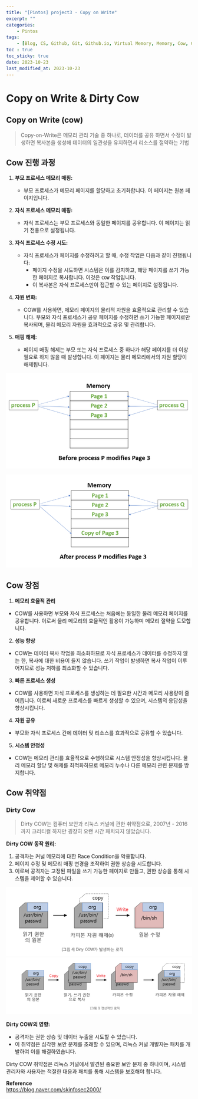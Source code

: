 ```yaml
---
title: "[Pintos] project3 - Copy on Write"
excerpt: ""
categories:
    - Pintos
tags:
    - [Blog, CS, Github, Git, Github.io, Virtual Memory, Memory, Cow, Copy on Write]
toc : true
toc_sticky: true
date: 2023-10-23
last_modified_at: 2023-10-23
---
```

# Copy on Write & Dirty Cow

## Copy on Write (cow)

> Copy-on-Write은 메모리 관리 기술 중 하나로, 데이터를 공유 하면서 수정이 발생하면 복사본을 생성해 데이터의 일관성을 유지하면서 리소스를 절약하는 기법

## Cow 진행 과정

1. **부모 프로세스 메모리 매핑:**
    - 부모 프로세스가 메모리 페이지를 할당하고 초기화합니다. 이 페이지는 원본 페이지입니다.

2. **자식 프로세스 메모리 매핑:**
    - 자식 프로세스는 부모 프로세스와 동일한 페이지를 공유합니다. 이 페이지는 읽기 전용으로 설정됩니다.

3. **자식 프로세스 수정 시도:**
    - 자식 프로세스가 페이지를 수정하려고 할 때, 수정 작업은 다음과 같이 진행됩니다:
        - 페이지 수정을 시도하면 시스템은 이를 감지하고, 해당 페이지를 쓰기 가능한 페이지로 복사합니다. 이것은 `COW` 작업입니다.
        - 이 복사본은 자식 프로세스만이 접근할 수 있는 페이지로 설정됩니다.

4. **자원 변화:**
    - COW를 사용하면, 메모리 페이지의 물리적 자원을 효율적으로 관리할 수 있습니다. 부모와 자식 프로세스가 공유 페이지를 수정하면 쓰기 가능한 페이지로만 복사되며, 물리 메모리 자원을 효과적으로 공유 및 관리합니다.

5. **매핑 해제:**
    - 페이지 매핑 해제는 부모 또는 자식 프로세스 중 하나가 해당 페이지를 더 이상 필요로 하지 않을 때 발생합니다. 이 페이지는 물리 메모리에서의 자원 할당이 해제됩니다.


![Alt text](/assets/img/2023-10-23-cow/image.png)

![Alt text](/assets/img/2023-10-23-cow/image-1.png)

## Cow 장점


1. **메모리 효율적 관리**
- COW를 사용하면 부모와 자식 프로세스는 처음에는 동일한 물리 메모리 페이지를 공유합니다. 이로써 물리 메모리의 효율적인 활용이 가능하며 메모리 절약을 도모합니다.


2. **성능 향상**
- COW는 데이터 복사 작업을 최소화하므로 자식 프로세스가 데이터를 수정하지 않는 한, 복사에 대한 비용이 들지 않습니다. 쓰기 작업이 발생하면 복사 작업이 이루어지므로 성능 저하를 최소화할 수 있습니다.


3. **빠른 프로세스 생성**
- COW를 사용하면 자식 프로세스를 생성하는 데 필요한 시간과 메모리 사용량이 줄어듭니다. 이로써 새로운 프로세스를 빠르게 생성할 수 있으며, 시스템의 응답성을 향상시킵니다.


4. **자원 공유**
- 부모와 자식 프로세스 간에 데이터 및 리소스를 효과적으로 공유할 수 있습니다. 


5. **시스템 안정성**
- COW는 메모리 관리를 효율적으로 수행하므로 시스템 안정성을 향상시킵니다. 물리 메모리 할당 및 해제를 최적화하므로 메모리 누수나 다른 메모리 관련 문제를 방지합니다.

## Cow 취약점

### Dirty Cow

>Dirty COW는 컴퓨터 보안과 리눅스 커널에 관한 취약점으로, 2007년 - 2016까지 크리티컬 하지만 굉장히 오랜 시간 패치되지 않았습니다. 


**Dirty COW 동작 원리:**

1. 공격자는 커널 메모리에 대한 Race Condition을 악용합니다.
2. 페이지 수정 및 메모리 매핑 변경을 조작하여 권한 상승을 시도합니다.
3. 이로써 공격자는 고정된 파일을 쓰기 가능한 페이지로 만들고, 권한 상승을 통해 시스템을 제어할 수 있습니다.

![Alt text](/assets/img/2023-10-23-cow/image-2.png)
![Alt text](/assets/img/2023-10-23-cow/image-3.png)

**Dirty COW의 영향:**

- 공격자는 권한 상승 및 데이터 누출을 시도할 수 있습니다.
- 이 취약점은 심각한 보안 문제를 초래할 수 있으며, 리눅스 커널 개발자는 패치를 개발하여 이를 해결하였습니다.

Dirty COW 취약점은 리눅스 커널에서 발견된 중요한 보안 문제 중 하나이며, 시스템 관리자와 사용자는 적절한 대응과 패치를 통해 시스템을 보호해야 합니다.

 **Reference**<br>
<a href="https://blog.naver.com/skinfosec2000/220931851792">https://blog.naver.com/skinfosec2000/</a>